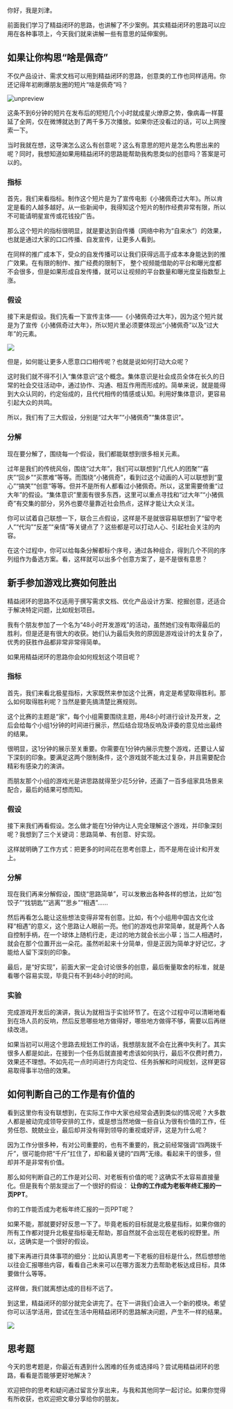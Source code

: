 你好，我是刘津。

前面我们学习了精益闭环的思路，也讲解了不少案例。其实精益闭环的思路可以应用在各种事项上，今天我们就来讲解一些有意思的延伸案例。

## 如果让你构思“啥是佩奇”

不仅产品设计、需求文档可以用到精益闭环的思路，创意类的工作也同样适用。你还记得年初刷爆朋友圈的短片“啥是佩奇”吗？

![unpreview](https://static001.geekbang.org/resource/image/41/7d/41f7e59558680f9ecd09d1b384e8987d.jpg?wh=925*521)

这条不到6分钟的短片在发布后的短短几个小时就成星火燎原之势，像病毒一样蔓延了全网，仅在微博就达到了两千多万次播放。如果你还没看过的话，可以上网搜索一下。

当时我就在想，这导演怎么这么有创意呢？这么有意思的短片是怎么构思出来的呢？同时，我想知道如果用精益闭环的思路能帮助我构思类似的创意吗？答案是可以的。

### 指标

首先，我们来看指标。制作这个短片是为了宣传电影《小猪佩奇过大年》。所以肯定是看的人越多越好。从一些新闻中，我得知这个短片的制作经费非常有限，所以不可能请明星宣传或花钱投广告。

那么这个短片的指标很明显，就是要达到自传播（网络中称为“自来水”）的效果，也就是通过大家的口口传播、自发宣传，让更多人看到。

在同样的推广成本下，受众的自发传播可以让我们获得远高于成本本身能达到的推广效果。在有限的制作、推广经费的限制下， 整个视频能借助的平台和曝光度都不会很多，但是如果形成自发传播，就可以让视频的平台数量和曝光度呈指数型上涨。

### 假设

接下来是假设。我们先看一下宣传主体——《小猪佩奇过大年》，因为这个短片就是为了宣传《小猪佩奇过大年》，所以短片里必须要体现出“小猪佩奇”以及“过大年”的元素。

![](https://static001.geekbang.org/resource/image/66/1a/664c4861cf0dd77e22e2b9bd8a627e1a.jpg?wh=1600*900)

但是，如何能让更多人愿意口口相传呢？也就是说如何打动大众呢？

这时我们就不得不引入“集体意识”这个概念。集体意识是社会成员全体在长久的日常的社会交往活动中，通过协作、沟通、相互作用而形成的。简单来说，就是能得到大众认同的，约定俗成的，且代代相传的情感或认知。利用好集体意识，更容易引起大众的共鸣。

所以，我们有了三大假设，分别是“过大年”“小猪佩奇”“集体意识”。

### 分解

现在要分解了，围绕每一个假设，我们都能联想到很多相关元素。

过年是我们的传统风俗，围绕“过大年”，我们可以联想到“几代人的团聚”“喜庆”“回乡”“买票难”等等。而围绕“小猪佩奇”，看到过这个动画的人可以联想到“童心”“搞笑”“创意”等等。但并不是所有人都看过小猪佩奇。所以，这里需要倚重“过大年”的假设。“集体意识”里面有很多东西，这里可以重点寻找和“过大年”“小猪佩奇”有交集的部分，另外也要尽量靠近社会热点，这样才能让大众关注。

你可以试着自己联想一下，联合三点假设，这样是不是就很容易联想到了“留守老人”“代沟”“反差”“亲情”等关键点了？这些都是可以打动人心、引起社会关注的内容。

在这个过程中，你可以给每条分解都标个序号，通过各种组合，得到几个不同的序列组作为备选方案。看，这样就可以出多个创意方案了，是不是很有意思？

## 新手参加游戏比赛如何胜出

精益闭环的思路不仅适用于撰写需求文档、优化产品设计方案、挖掘创意，还适合于解决特定问题，比如规划项目。

我有个朋友参加了一个名为“48小时开发游戏”的活动，虽然她们没有取得最后的胜利，但是还是有很大的收获。她们认为最后失败的原因是游戏设计的太复杂了，优秀的获胜作品都非常非常得简单。

如果用精益闭环的思路你会如何规划这个项目呢？

### 指标

首先，我们来看北极星指标，大家既然来参加这个比赛，肯定是希望取得胜利。那么如何取得胜利呢？当然是要先搞清楚比赛规则。

这个比赛的主题是“家”，每个小组需要围绕主题，用48小时进行设计及开发，之后会给每个小组1分钟的时间进行展示，然后结合现场反响及评委的意见给出最终的结果。

很明显，这1分钟的展示至关重要。你需要在1分钟内展示完整个游戏，还要让人留下深刻的印象。要满足这两个限制条件，这个游戏就不能太过复杂，并且需要配合精彩有感染力的演讲。

而朋友那个小组的游戏光是讲思路就得至少花5分钟，还画了一百多组家具场景来配合，最后的结果可想而知。

### 假设

接下来我们再看假设。怎么做才能在1分钟内让人完全理解这个游戏，并印象深刻呢？我想到了三个关键词：思路简单、有创意、好实现。

这样就明确了工作方式：把更多的时间花在思考创意上，而不是用在设计和开发上。

### 分解

现在我们再来分解假设，围绕“思路简单”，可以发散出各种各样的想法，比如“包饺子”“找钥匙”“逃离”“思乡”“相遇”……

然后再看怎么能让这些想法变得非常有创意。比如，有个小组用中国古文化诠释“相遇”的意义，这个思路让人眼前一亮。他们的游戏也非常简单，就是两个人各自控制手柄，在一个球体上随机行走，走过的地方就会长出小草；当二人相遇时，就会在那个位置开出一朵花。虽然听起来十分简单，但是正因为简单才好记忆，才能给人留下深刻的印象。

最后，是“好实现”，前面大家一定会讨论很多的创意，最后衡量取舍的标准，就是看哪个容易实现，毕竟只有不到48小时的时间。

### 实验

完成游戏开发后的演讲，我认为就相当于实验环节了。在这个过程中可以清晰地看到在场人员的反响，然后反思哪些地方做得好，哪些地方做得不够，需要以后再继续改进。

如果当初可以用这个思路去规划工作的话，我想朋友就不会在比赛中失利了。其实很多人都是如此，在接到一个任务后就直接考虑该如何执行，最后不仅费时费力，效果还不理想。不如先花一点时间进行方向定位、任务拆解和时间规划，这样更容易取得事半功倍的效果。

## 如何判断自己的工作是有价值的

看到这里你有没有联想到，在实际工作中大家也经常会遇到类似的情况呢？大多数人都是被动完成领导安排的工作，或是想当然地做一些自认为很有价值的工作，任劳任怨、兢兢业业，最后却并没有得到领导的重视或好评，这是为什么呢？

因为工作分很多种，有对公司重要的，也有不重要的，我之前经常强调“四两拨千斤”，很可能你把“千斤”扛住了，却和最关键的“四两”无缘。看起来干的很多，但却并不是非常有价值。

那么如何判断自己的工作是对公司、对老板有价值的呢？这确实不太容易直接量化。但是我有个朋友提出了一个很好的假设： **让你的工作成为老板年终汇报的一页PPT**。

你的工作能否成为老板年终汇报的一页PPT呢？

如果不能，那就要好好反思一下了。毕竟老板的目标就是北极星指标，如果你做的所有工作都对提升北极星指标毫无帮助，那自然就不会出现在老板的视野里。所以，这确实是一个很好的假设。

接下来再进行具体事项的细分：比如认真思考一下老板的目标是什么，然后想想他以往会汇报哪些内容，看看自己未来可以在哪方面发力去帮助老板达成目标，具体要做什么等等。

这样做，我们就离想达成的目标不远了。

到这里，精益闭环的部分就完全讲完了。在下一讲我们会进入一个新的模块。希望你可以活学活用，尝试在生活中用精益闭环的思路解决问题，产生不一样的结果。

![](https://static001.geekbang.org/resource/image/04/e1/041323bccb18d4343acf52ed10708fe1.png?wh=5000*2925)

## 思考题

今天的思考题是，你最近有遇到什么困难的任务或选择吗？尝试用精益闭环的思路，看看是否能够更好地解决？

欢迎把你的思考和疑问通过留言分享出来，与我和其他同学一起讨论。如果你觉得有所收获，也欢迎把文章分享给你的朋友。